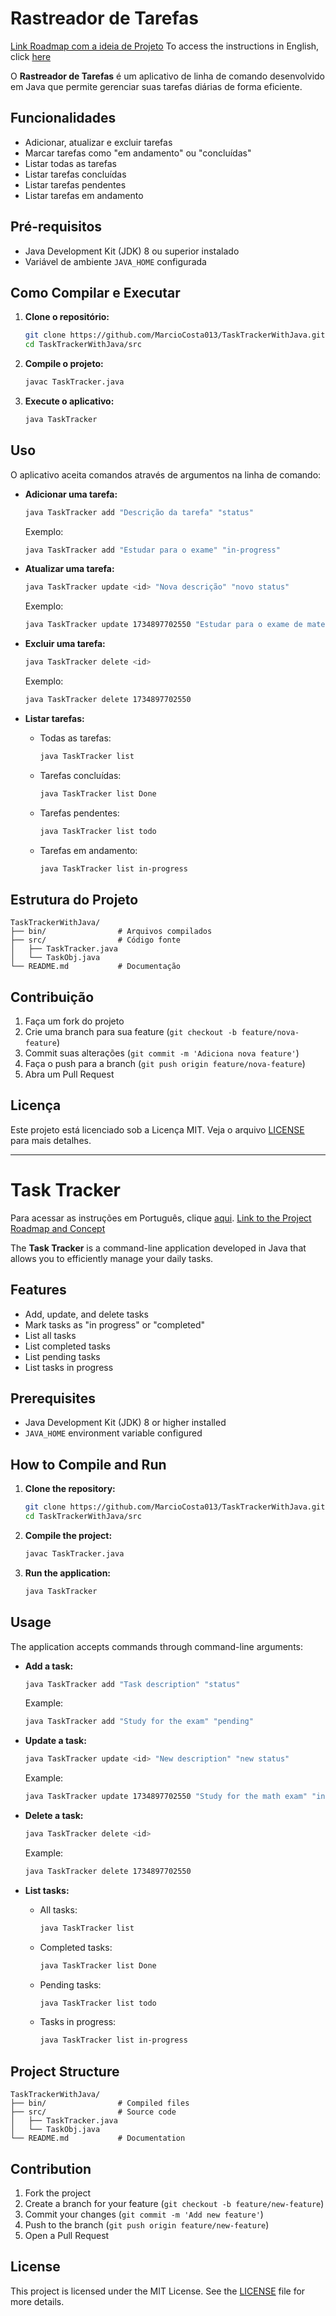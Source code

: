 # Rastreador de Tarefas

[Link Roadmap com a ideia de Projeto](https://roadmap.sh/projects/task-tracker)
To access the instructions in English, click [here](#task-tracker)

O **Rastreador de Tarefas** é um aplicativo de linha de comando desenvolvido em Java que permite gerenciar suas tarefas diárias de forma eficiente.

## Funcionalidades

- Adicionar, atualizar e excluir tarefas
- Marcar tarefas como "em andamento" ou "concluídas"
- Listar todas as tarefas
- Listar tarefas concluídas
- Listar tarefas pendentes
- Listar tarefas em andamento

## Pré-requisitos

- Java Development Kit (JDK) 8 ou superior instalado
- Variável de ambiente `JAVA_HOME` configurada

## Como Compilar e Executar

1. **Clone o repositório:**

   ```bash
   git clone https://github.com/MarcioCosta013/TaskTrackerWithJava.git
   cd TaskTrackerWithJava/src
   ```

2. **Compile o projeto:**

   ```bash
   javac TaskTracker.java
   ```

3. **Execute o aplicativo:**

   ```bash
   java TaskTracker
   ```

## Uso

O aplicativo aceita comandos através de argumentos na linha de comando:

- **Adicionar uma tarefa:**

  ```bash
  java TaskTracker add "Descrição da tarefa" "status"
  ```

  Exemplo:

  ```bash
  java TaskTracker add "Estudar para o exame" "in-progress"
  ```

- **Atualizar uma tarefa:**

  ```bash
  java TaskTracker update <id> "Nova descrição" "novo status"
  ```

  Exemplo:

  ```bash
  java TaskTracker update 1734897702550 "Estudar para o exame de matemática" "em andamento"
  ```

- **Excluir uma tarefa:**

  ```bash
  java TaskTracker delete <id>
  ```

  Exemplo:

  ```bash
  java TaskTracker delete 1734897702550
  ```

- **Listar tarefas:**

  - Todas as tarefas:

    ```bash
    java TaskTracker list
    ```

  - Tarefas concluídas:

    ```bash
    java TaskTracker list Done
    ```

  - Tarefas pendentes:

    ```bash
    java TaskTracker list todo
    ```

  - Tarefas em andamento:

    ```bash
    java TaskTracker list in-progress
    ```

## Estrutura do Projeto

```plaintext
TaskTrackerWithJava/
├── bin/                # Arquivos compilados
├── src/                # Código fonte
│   ├── TaskTracker.java
│   └── TaskObj.java
└── README.md           # Documentação
```

## Contribuição

1. Faça um fork do projeto
2. Crie uma branch para sua feature (`git checkout -b feature/nova-feature`)
3. Commit suas alterações (`git commit -m 'Adiciona nova feature'`)
4. Faça o push para a branch (`git push origin feature/nova-feature`)
5. Abra um Pull Request

## Licença

Este projeto está licenciado sob a Licença MIT. Veja o arquivo [LICENSE](LICENSE) para mais detalhes.

___

# Task Tracker
Para acessar as instruções em Português, clique [aqui](#rastreador-de-tarefas).
[Link to the Project Roadmap and Concept](https://roadmap.sh/projects/task-tracker)


The **Task Tracker** is a command-line application developed in Java that allows you to efficiently manage your daily tasks.

## Features

- Add, update, and delete tasks
- Mark tasks as "in progress" or "completed"
- List all tasks
- List completed tasks
- List pending tasks
- List tasks in progress

## Prerequisites

- Java Development Kit (JDK) 8 or higher installed
- `JAVA_HOME` environment variable configured

## How to Compile and Run

1. **Clone the repository:**

   ```bash
   git clone https://github.com/MarcioCosta013/TaskTrackerWithJava.git
   cd TaskTrackerWithJava/src
   ```

2. **Compile the project:**

   ```bash
   javac TaskTracker.java
   ```

3. **Run the application:**

   ```bash
   java TaskTracker
   ```

## Usage

The application accepts commands through command-line arguments:

- **Add a task:**

  ```bash
  java TaskTracker add "Task description" "status"
  ```

  Example:

  ```bash
  java TaskTracker add "Study for the exam" "pending"
  ```

- **Update a task:**

  ```bash
  java TaskTracker update <id> "New description" "new status"
  ```

  Example:

  ```bash
  java TaskTracker update 1734897702550 "Study for the math exam" "in progress"
  ```

- **Delete a task:**

  ```bash
  java TaskTracker delete <id>
  ```

  Example:

  ```bash
  java TaskTracker delete 1734897702550
  ```

- **List tasks:**

  - All tasks:

    ```bash
    java TaskTracker list
    ```

  - Completed tasks:

    ```bash
    java TaskTracker list Done
    ```

  - Pending tasks:

    ```bash
    java TaskTracker list todo
    ```

  - Tasks in progress:

    ```bash
    java TaskTracker list in-progress
    ```

## Project Structure

```plaintext
TaskTrackerWithJava/
├── bin/                # Compiled files
├── src/                # Source code
│   ├── TaskTracker.java
│   └── TaskObj.java
└── README.md           # Documentation
```

## Contribution

1. Fork the project
2. Create a branch for your feature (`git checkout -b feature/new-feature`)
3. Commit your changes (`git commit -m 'Add new feature'`)
4. Push to the branch (`git push origin feature/new-feature`)
5. Open a Pull Request

## License

This project is licensed under the MIT License. See the [LICENSE](LICENSE) file for more details.